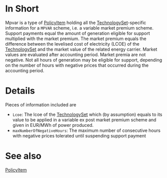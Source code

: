# In Short
Mpvar is a type of [PolicyItem](./PolicyItem) holding all the [TechnologySet](../Comms/TechnologySet)-specific information for a `MPVAR` scheme, i.e. a variable market premium scheme.
Support payments equal the amount of generation eligible for support multiplied with the market premium. 
The market premium equals the difference between the levelised cost of electricity (LCOE) of the [TechnologySet](../Comms/TechnologySet) and the market value of the related energy carrier.
Market values are evaluated after accounting period.
Market premia are not negative.
Not all hours of generation may be eligible for support, depending on the number of hours with negative prices that occurred during the accounting period.

# Details
Pieces of information included are
* `Lcoe`: The lcoe of the [TechnologySet](../Comms/TechnologySet) which (by assumption) equals to its value to be applied in a variable ex post market premium scheme and given in EUR/MWh of power produced.
* `maxNumberOfNegativeHours`: The maximum number of consecutive hours with negative prices tolerated until suspending support payment

# See also
[PolicyItem](./PolicyItem)
